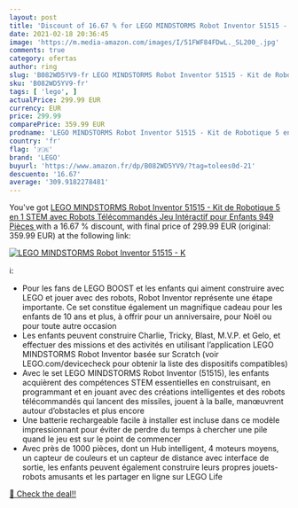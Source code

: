```yaml
---
layout: post
title: 'Discount of 16.67 % for LEGO MINDSTORMS Robot Inventor 51515 - K'
date: 2021-02-18 20:36:45
image: 'https://m.media-amazon.com/images/I/51FWF84FDwL._SL200_.jpg'
comments: true
category: ofertas
author: ring
slug: 'B082WD5YV9-fr LEGO MINDSTORMS Robot Inventor 51515 - Kit de Robotique 5...'
sku: 'B082WD5YV9-fr'
tags: [ 'lego', ]
actualPrice: 299.99 EUR
currency: EUR
price: 299.99
comparePrice: 359.99 EUR
prodname: 'LEGO MINDSTORMS Robot Inventor 51515 - Kit de Robotique 5 en 1 STEM avec Robots Télécommandés  Jeu Intéractif pour Enfants  949 Pièces '
country: 'fr'
flag: '🇫🇷'
brand: 'LEGO'
buyurl: 'https://www.amazon.fr/dp/B082WD5YV9/?tag=tolees0d-21'
descuento: '16.67'
average: '309.9182278481'
---
```


You've got [LEGO MINDSTORMS Robot Inventor 51515 - Kit de Robotique 5 en 1 STEM avec Robots Télécommandés  Jeu Intéractif pour Enfants  949 Pièces ](https://www.amazon.fr/dp/B082WD5YV9/?tag=tolees0d-21) with a  16.67 % discount, with final price of 299.99 EUR (original: 359.99 EUR) at the following link:

[![LEGO MINDSTORMS Robot Inventor 51515 - K](https://m.media-amazon.com/images/I/51FWF84FDwL._SL200_.jpg)](https://www.amazon.fr/dp/B082WD5YV9/?tag=tolees0d-21)

ℹ️:

- Pour les fans de LEGO BOOST et les enfants qui aiment construire avec LEGO et jouer avec des robots, Robot Inventor représente une étape importante. Ce set constitue également un magnifique cadeau pour les enfants de 10 ans et plus, à offrir pour un anniversaire, pour Noël ou pour toute autre occasion
- Les enfants peuvent construire Charlie, Tricky, Blast, M.V.P. et Gelo, et effectuer des missions et des activités en utilisant l’application LEGO MINDSTORMS Robot Inventor basée sur Scratch (voir LEGO.com/devicecheck pour obtenir la liste des dispositifs compatibles)
- Avec le set LEGO MINDSTORMS Robot Inventor (51515), les enfants acquièrent des compétences STEM essentielles en construisant, en programmant et en jouant avec des créations intelligentes et des robots télécommandés qui lancent des missiles, jouent à la balle, manœuvrent autour d’obstacles et plus encore
- Une batterie rechargeable facile à installer est incluse dans ce modèle impressionnant pour éviter de perdre du temps à chercher une pile quand le jeu est sur le point de commencer
- Avec près de 1000 pièces, dont un Hub intelligent, 4 moteurs moyens, un capteur de couleurs et un capteur de distance avec interface de sortie, les enfants peuvent également construire leurs propres jouets-robots amusants et les partager en ligne sur LEGO Life

[🛒 Check the deal!!](https://www.amazon.fr/dp/B082WD5YV9/?tag=tolees0d-21)
